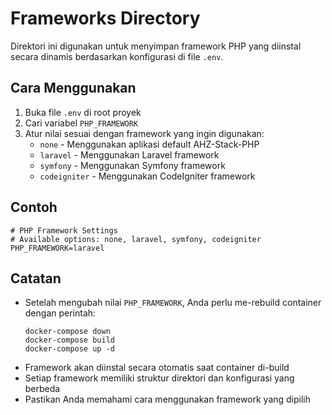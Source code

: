 # Frameworks Directory

Direktori ini digunakan untuk menyimpan framework PHP yang diinstal secara dinamis berdasarkan konfigurasi di file `.env`.

## Cara Menggunakan

1. Buka file `.env` di root proyek
2. Cari variabel `PHP_FRAMEWORK`
3. Atur nilai sesuai dengan framework yang ingin digunakan:
   - `none` - Menggunakan aplikasi default AHZ-Stack-PHP
   - `laravel` - Menggunakan Laravel framework
   - `symfony` - Menggunakan Symfony framework
   - `codeigniter` - Menggunakan CodeIgniter framework

## Contoh

```
# PHP Framework Settings
# Available options: none, laravel, symfony, codeigniter
PHP_FRAMEWORK=laravel
```

## Catatan

- Setelah mengubah nilai `PHP_FRAMEWORK`, Anda perlu me-rebuild container dengan perintah:
  ```
  docker-compose down
  docker-compose build
  docker-compose up -d
  ```
- Framework akan diinstal secara otomatis saat container di-build
- Setiap framework memiliki struktur direktori dan konfigurasi yang berbeda
- Pastikan Anda memahami cara menggunakan framework yang dipilih